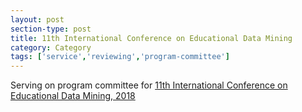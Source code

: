 ```yaml
---
layout: post
section-type: post
title: 11th International Conference on Educational Data Mining
category: Category
tags: ['service','reviewing','program-committee']
---
```

Serving on program committee for [11th International Conference on Educational Data Mining, 2018](https://educationaldatamining.org/EDM2018/)

